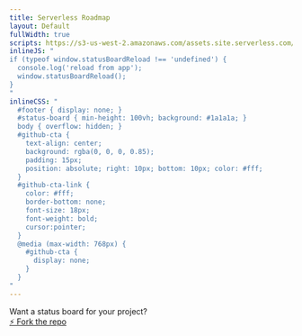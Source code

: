 ```yaml
---
title: Serverless Roadmap
layout: Default
fullWidth: true
scripts: https://s3-us-west-2.amazonaws.com/assets.site.serverless.com/apps/status-board/status-board-loader.js
inlineJS: "
if (typeof window.statusBoardReload !== 'undefined') {
  console.log('reload from app');
  window.statusBoardReload();
}
"
inlineCSS: "
  #footer { display: none; }
  #status-board { min-height: 100vh; background: #1a1a1a; }
  body { overflow: hidden; }
  #github-cta {
    text-align: center;
    background: rgba(0, 0, 0, 0.85);
    padding: 15px;
    position: absolute; right: 10px; bottom: 10px; color: #fff;
  }
  #github-cta-link {
    color: #fff;
    border-bottom: none;
    font-size: 18px;
    font-weight: bold;
    cursor:pointer;
  }
  @media (max-width: 768px) {
    #github-cta {
      display: none;
    }
  }
"
---
```


<div id="status-board"></div>

<div id="github-cta">
  <div>Want a status board for your project?</div>
  <div>
    <a
      id="github-cta-link"
      target="_blank"
      href="https://github.com/serverless/scope">
      ⚡️ Fork the repo
    </a>
  </div>
</div>
